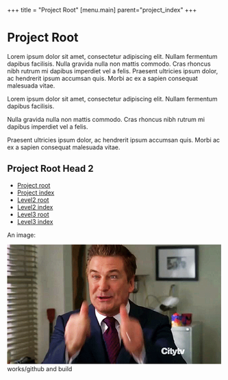 +++
title = "Project Root"
[menu.main]
parent="project_index"
+++

# Project Root

Lorem ipsum dolor sit amet, consectetur adipiscing elit. Nullam fermentum dapibus facilisis. Nulla gravida nulla non mattis commodo. Cras rhoncus nibh rutrum mi dapibus imperdiet vel a felis. Praesent ultricies ipsum dolor, ac hendrerit ipsum accumsan quis. Morbi ac ex a sapien consequat malesuada vitae.


Lorem ipsum dolor sit amet, consectetur adipiscing elit. Nullam fermentum dapibus facilisis. 

Nulla gravida nulla non mattis commodo. Cras rhoncus nibh rutrum mi dapibus imperdiet vel a felis. 

Praesent ultricies ipsum dolor, ac hendrerit ipsum accumsan quis. Morbi ac ex a sapien consequat malesuada vitae.


## Project Root Head 2

* [Project root](rootfile.md)
* [Project index](index.md)
* [Level2 root](level2/2-root.md)
* [Level2 index](level2/index.md)
* [Level3 root](level2/level3/3-root.md)
* [Level3 index](level2/level3/index.md)

An image:

![add](./level2/images/baldwin.gif) works/github and build